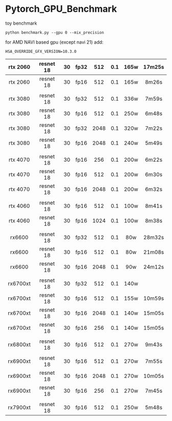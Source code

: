 # Pytorch_GPU_Benchmark
toy benchmark
```
python benchmark.py --gpu 0 --mix_precision
```
for AMD NAVI based gpu (except navi 21) add:

```
HSA_OVERRIDE_GFX_VERSION=10.3.0

```
| rtx 2060 | resnet 18  | 30 | fp32 |  512 | 0.1 | 165w | 17m25s |
|:--------:|:----------:|:--:|:----:|:----:|:---:|:----:|:------:|
| rtx 2060 | resnet 18  | 30 | fp16 |  512 | 0.1 | 165w |  8m26s |
|          |            |    |      |      |     |      |        |
| rtx 3080 | resnet 18  | 30 | fp32 |  512 | 0.1 | 336w |  7m59s |
| rtx 3080 | resnet 18  | 30 | fp16 |  512 | 0.1 | 250w |  6m48s |
| rtx 3080 | resnet 18  | 30 | fp32 | 2048 | 0.1 | 320w |  7m22s |
| rtx 3080 | resnet 18  | 30 | fp16 | 2048 | 0.1 | 240w |  5m49s |
|          |            |    |      |      |     |      |        |
| rtx 4070 | resnet 18  | 30 | fp16 | 256 | 0.1 | 200w |  6m22s |
| rtx 4070 | resnet 18  | 30 | fp16 | 512 | 0.1 | 200w |  6m30s |
| rtx 4070 | resnet 18  | 30 | fp16 | 2048 | 0.1 | 200w |  6m32s |
|          |            |    |      |      |     |      |        |
| rtx 4060 | resnet 18  | 30 | fp16 | 512 | 0.1 | 100w |  8m41s |
| rtx 4060 | resnet 18  | 30 | fp16 | 1024 | 0.1 | 100w |  8m38s |
|          |            |    |      |      |     |      |        |
|  rx6600  | resnet 18  | 30 | fp32 |  512 | 0.1 |  80w | 28m32s |
|  rx6600  | resnet 18  | 30 | fp16 |  512 | 0.1 |  80w | 21m08s |
|  rx6600  | resnet 18  | 30 | fp16 | 2048 | 0.1 |  90w | 24m12s |
|          |            |    |      |      |     |      |        |
| rx6700xt | resnet 18  | 30 | fp32 |  512 | 0.1 | 140w |        |
| rx6700xt | resnet 18  | 30 | fp16 |  512 | 0.1 | 155w | 10m59s |
| rx6700xt | resnet 18  | 30 | fp16 | 2048 | 0.1 | 140w | 15m05s |
| rx6700xt | resnet 18  | 30 | fp16 |  256 | 0.1 | 140w | 15m05s |
|          |            |    |      |      |     |      |        |
| rx6800xt | resnet 18  | 30 | fp16 |  512 | 0.1 | 270w |  9m43s  |
|          |            |    |      |      |     |      |        |
| rx6900xt | resnet 18  | 30 | fp16 |  512 | 0.1 | 270w |  7m55s  |
| rx6900xt | resnet 18  | 30 | fp16 | 2048 | 0.1 | 270w |  10m05s |
| rx6900xt | resnet 18  | 30 | fp16 |  256 | 0.1 | 270w |  7m45s  |
|          |            |    |      |      |     |      |        |
| rx7900xt | resnet 18  | 30 | fp16 |  512 | 0.1 | 250w |  5m48s  |
